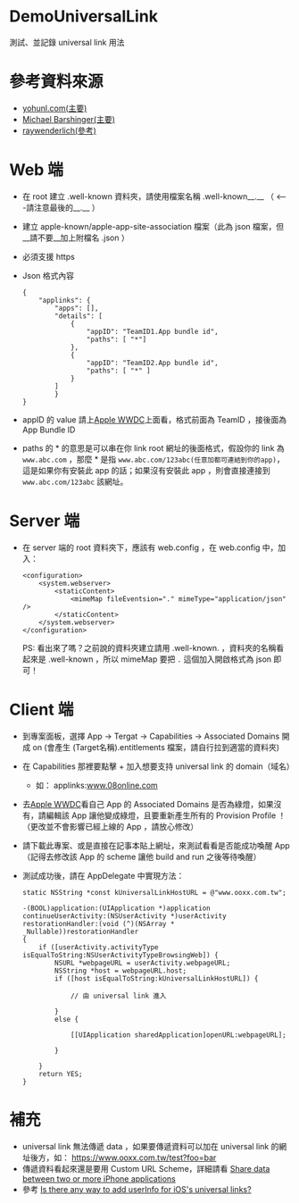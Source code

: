 # DemoUniversalLink

測試、並記錄 universal link 用法

# 參考資料來源

- [yohunl.com(主要)](https://yohunl.com/ios-universal-links-tong-yong-lian-jie/)
- [Michael Barshinger(主要)](https://medium.com/@barsh/my-first-date-with-ios-universal-links-90dfabc88bb8#.qu6q9qwd0)
- [raywenderlich(參考)](https://www.raywenderlich.com/84174/ios-8-handoff-tutorial)

# Web 端 
- 在 root 建立 .well-known 資料夾，請使用檔案名稱 .well-known__.__   （ <---請注意最後的__.__ ）
- 建立 apple-known/apple-app-site-association 檔案（此為 json 檔案，但__請不要__加上附檔名 .json ）
- 必須支援 https
- Json 格式內容

    ```
    {
        "applinks": {
            "apps": [],
            "details": [
                {
                    "appID": "TeamID1.App bundle id",
                    "paths": [ "*"]
                },
                {
                    "appID": "TeamID2.App bundle id",
                    "paths": [ "*" ]
                } 
            ]
            }
    }
    ```
- appID 的 value 請上[Apple WWDC](https://developer.apple.com/account/)上面看，格式前面為 TeamID ，接後面為 App Bundle ID
- paths 的 * 的意思是可以串在你 link root 網址的後面格式，假設你的 link 為 ```www.abc.com``` ，那麼 * 是指 ```www.abc.com/123abc(任意加都可連結到你的app)```，這是如果你有安裝此 app 的話；如果沒有安裝此 app ，則會直接連接到 ```www.abc.com/123abc``` 該網址。


# Server 端
- 在 server 端的 root 資料夾下，應該有 web.config ，在 web.config 中，加入：

    ```
    <configuration>
        <system.webserver>
            <staticContent>
                <mimeMap fileEventsion="." mimeType="application/json" />
            </staticContent>
        </system.webserver>
    </configuration>
    ```
    PS: 看出來了嗎？之前說的資料夾建立請用 .well-known. ，資料夾的名稱看起來是 .well-known ，所以 mimeMap 要把 ```.``` 這個加入開啟格式為 json 即可！


# Client 端

- 到專案面板，選擇 App -> Tergat -> Capabilities -> Associated Domains 開成 on (會產生 (Target名稱).entitlements 檔案，請自行拉到適當的資料夾)
- 在 Capabilities 那裡要點擊 + 加入想要支持 universal link 的 domain（域名）
    - 如： applinks:www.08online.com
- 去[Apple WWDC](https://developer.apple.com/account/)看自己 App 的 Associated Domains 是否為綠燈，如果沒有，請編輯該 App 讓他變成綠燈，且要重新產生所有的 Provision Profile ！（更改並不會影響已經上線的 App ，請放心修改）
- 請下載此專案、或是直接在記事本貼上網址，來測試看看是否能成功喚醒 App（記得去修改該 App 的 scheme 讓他 build and run 之後等待喚醒）
- 測試成功後，請在 AppDelegate 中實現方法：
    
    ```
    static NSString *const kUniversalLinkHostURL = @"www.ooxx.com.tw";
    
    -(BOOL)application:(UIApplication *)application 
    continueUserActivity:(NSUserActivity *)userActivity 
    restorationHandler:(void (^)(NSArray * _Nullable))restorationHandler
    {
        if ([userActivity.activityType isEqualToString:NSUserActivityTypeBrowsingWeb]) {
            NSURL *webpageURL = userActivity.webpageURL;
            NSString *host = webpageURL.host;
            if ([host isEqualToString:kUniversalLinkHostURL]) {
                
                // 由 universal link 進入
                
            }
            else {
                
                [[UIApplication sharedApplication]openURL:webpageURL];
                
            }
            
        }
        return YES;
    }

    ```
    
# 補充
- universal link 無法傳遞 data ，如果要傳遞資料可以加在 universal link 的網址後方，如： https://www.ooxx.com.tw/test?foo=bar
- 傳遞資料看起來還是要用 Custom URL Scheme，詳細請看 [Share data between two or more iPhone applications](http://stackoverflow.com/questions/9425706/share-data-between-two-or-more-iphone-applications)
- 參考 [Is there any way to add userInfo for iOS's universal links?](http://stackoverflow.com/questions/37388095/is-there-any-way-to-add-userinfo-for-ioss-universal-links)
